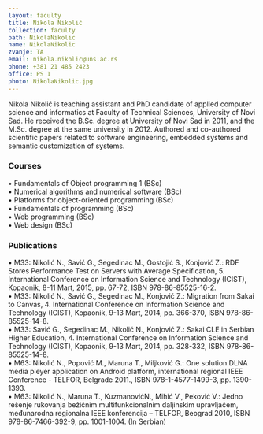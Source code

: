 ```yaml
---
layout: faculty
title: Nikola Nikolić
collection: faculty
path: NikolaNikolic
name: NikolaNikolic
zvanje: TA
email: nikola.nikolic@uns.ac.rs
phone: +381 21 485 2423
office: PS 1
photo: NikolaNikolic.jpg
---
```

Nikola Nikolić is teaching assistant and PhD candidate of applied computer science and informatics at Faculty of Technical Sciences, University of Novi Sad. He received the B.Sc. degree at University of Novi Sad in 2011, and the M.Sc. degree at the same university in 2012. Authored and co-authored scientific papers related to software engineering, embedded systems and semantic customization of systems.

### Courses

•	Fundamentals of Object programming 1 (BSc)  
•	Numerical algorithms and numerical software (BSc)  
•	Platforms for object-oriented programming (BSc)  
•	Fundamentals of programming (BSc)  
•	Web programming (BSc)  
•	Web design (BSc)  

### Publications

•	M33: Nikolić N., Savić G., Segedinac M., Gostojić S., Konjović Z.: RDF Stores Performance Test on Servers with Average Specification, 5. International Conference on Information Science and Technology (ICIST), Kopaonik, 8-11 Mart, 2015, pp. 67-72, ISBN 978-86-85525-16-2.  
•	M33: Nikolić N., Savić G., Segedinac M., Konjović Z.: Migration from Sakai to Canvas, 4. International Conference on Information Science and Technology (ICIST), Kopaonik, 9-13 Mart, 2014, pp. 366-370, ISBN 978-86-85525-14-8.  
•	M33: Savić G., Segedinac M., Nikolić N., Konjović Z.: Sakai CLE in Serbian Higher Education, 4. International Conference on Information Science and Technology (ICIST), Kopaonik, 9-13 Mart, 2014, pp. 328-332, ISBN 978-86-85525-14-8.  
•	M63: Nikolić N., Popović M., Maruna T., Miljković G.: One solution DLNA media pleyer application on Android platform, international regional IEEE Conference - TELFOR, Belgrade 2011., ISBN 978-1-4577-1499-3, pp. 1390-1393.  
•	M63: Nikolić N., Maruna T., KuzmanovićN., Mihić V., Peković V.: Jedno rešenje rukovanja bežičnim multifunkcionalnim daljinskim upravljačem, međunarodna regionalna IEEE konferencija – TELFOR, Beograd 2010, ISBN 978-86-7466-392-9, pp. 1001-1004. (In Serbian)  

